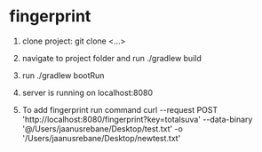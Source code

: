 # fingerprint

1. clone project: git clone <...>
2. navigate to project folder and run ./gradlew build
3. run ./gradlew bootRun
4. server is running on localhost:8080

5. To add fingerprint run command curl --request POST 'http://localhost:8080/fingerprint?key=totalsuva' --data-binary '@/Users/jaanusrebane/Desktop/test.txt' -o '/Users/jaanusrebane/Desktop/newtest.txt'
